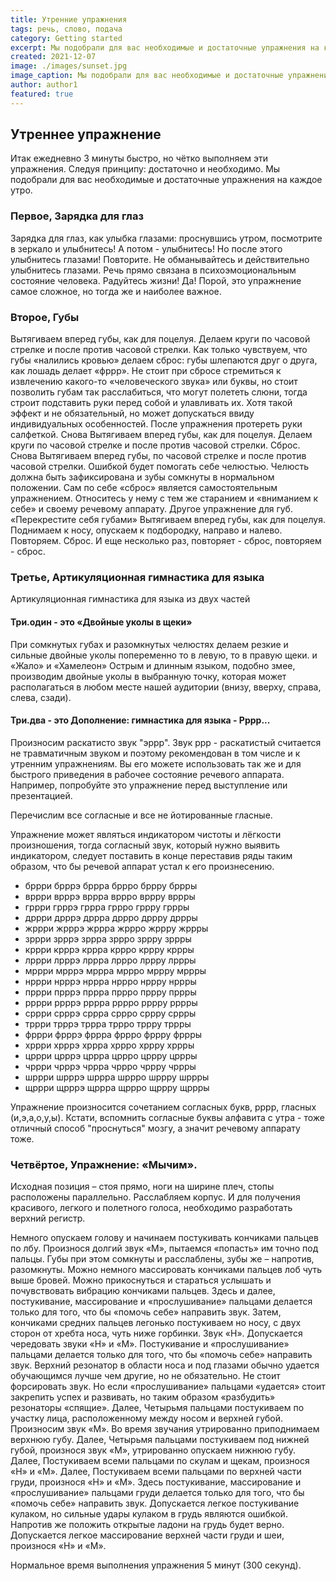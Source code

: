 ```yaml
---
title: Утренние упражнения
tags: речь, слово, подача
category: Getting started
excerpt: Мы подобрали для вас необходимые и достаточные упражнения на каждое утро.
created: 2021-12-07
image: ./images/sunset.jpg
image_caption: Мы подобрали для вас необходимые и достаточные упражнения на каждое утро.
author: author1
featured: true
---
```


## Утреннее упражнение

Итак ежедневно 3 минуты быстро, но чётко выполняем эти упражнения.
Следуя принципу: достаточно и необходимо.
Мы подобрали для вас необходимые и достаточные упражнения на каждое утро.

### Первое, Зарядка для глаз

Зарядка для глаз, как улыбка глазами:
проснувшись утром, посмотрите в зеркало и улыбнитесь!
А потом - улыбнитесь!
Но после этого улыбнитесь глазами! Повторите.
Не обманывайтесь и действительно улыбнитесь глазами.
Речь прямо связана в психоэмоциональным состояние человека.
Радуйтесь жизни! Да! Порой, это упражнение самое сложное, но тогда же и наиболее важное.

### Второе, Губы

Вытягиваем вперед губы, как для поцелуя. Делаем круги по часовой стрелке и после против часовой стрелки.
Как только чувствуем, что губы «налились кровью» делаем сброс: губы шлепаются друг о друга, как лошадь делает «фррр».
Не стоит при сбросе стремиться к извлечению какого-то «человеческого звука» или буквы, но стоит позволить губам так расслабиться, 
что могут полететь слюни, тогда строит подставить руки перед собой и улавливать их. Хотя такой эффект и не обязательный, но может допускаться ввиду индивидуальных особенностей.
После упражнения протереть руки салфеткой.
Снова Вытягиваем вперед губы, как для поцелуя. Делаем круги по часовой стрелке и после против часовой стрелки.
Сброс. Снова Вытягиваем вперед губы, по часовой стрелке и после против часовой стрелки.
Ошибкой будет помогать себе челюстью. Челюсть должна быть зафиксирована и зубы сомкнуты в нормальном положении.
Сам по себе «сброс» является самостоятельным упражнением. Относитесь у нему с тем же старанием и «вниманием к себе» и своему речевому аппарату.
Другое упражнение для губ.
«Перекрестите себя губами»
Вытягиваем вперед губы, как для поцелуя. Поднимаем к носу, опускаем к подбородку, направо и налево. Повторяем. Сброс. И еще несколько раз, повторяет - сброс, повторяем - сброс.

### Третье, Артикуляционная гимнастика для языка

Артикуляционная гимнастика для языка из двух частей

#### Три.один - это «Двойные уколы в щеки»
При сомкнутых губах и разомкнутых челюстях делаем резкие и сильные двойные уколы попеременно то в левую, то в правую щеки.
и «Жало» и «Хамелеон»
Острым и длинным языком, подобно змее, производим двойные уколы в выбранную точку, которая может располагаться в любом месте нашей аудитории (внизу, вверху, справа, слева, сзади).

#### Три.два - это Дополнение: гимнастика для языка - Рррр...

Произносим раскатисто звук "эррр".
Звук ррр - раскатистый считается не травматичным звуком и поэтому рекомендован в том числе и к утренним упражнениям.
Вы его можете использовать так же и для быстрого приведения в рабочее состояние речевого аппарата. Например, попробуйте это упражнение перед выступление или презентацией.

Перечислим все согласные и все не йотированные гласные.

Упражнение может являться индикатором чистоты и лёгкости произношения, тогда согласный звук, который нужно выявить индикатором, следует поставить в конце переставив ряды таким образом, что бы речевой аппарат устал к его произнесению.

- бррри брррэ бррра бррро бррру бррры
- вррри врррэ вррра вррро вррру вррры
- гррри грррэ гррра гррро гррру гррры
- дррри дрррэ дррра дррро дррру дррры
- жррри жрррэ жррра жррро жррру жррры
- зррри зрррэ зррра зррро зррру зррры
- кррри крррэ кррра кррро кррру кррры
- лррри лрррэ лррра лррро лррру лррры
- мррри мрррэ мррра мррро мррру мррры
- нррри нрррэ нррра нррро нррру нррры
- пррри прррэ пррра пррро пррру пррры
- рррри ррррэ рррра рррро рррру рррры
- сррри срррэ сррра сррро сррру сррры
- тррри трррэ тррра тррро тррру тррры
- фррри фрррэ фррра фррро фррру фррры
- хррри хрррэ хррра хррро хррру хррры
- цррри црррэ цррра цррро цррру цррры
- чррри чрррэ чррра чррро чррру чррры
- шррри шрррэ шррра шррро шррру шррры
- щррри щрррэ щррра щррро щррру щррры

Упражнение произносится сочетанием согласных букв, рррр, гласных (и,э,а,о,у,ы).
Кстати, вспомнить согласные буквы алфавита с утра - тоже отличный способ "проснуться" мозгу,
а значит речевому аппарату тоже.

### Четвёртое, Упражнение: «Мычим».

Исходная позиция – стоя прямо, ноги на ширине плеч, стопы расположены параллельно. Расслабляем корпус.
И для получения красивого, легкого и полетного голоса, необходимо разработать верхний регистр.

Немного опускаем голову и начинаем постукивать кончиками пальцев по лбу.
Произнося долгий звук «М», пытаемся «попасть» им точно под пальцы. Губы при этом сомкнуты и расслаблены, зубы же – напротив, разомкнуты.
Можно немного массировать кончиками пальцев лоб чуть выше бровей.
Можно прикоснуться и стараться услышать и почувствовать вибрацию кончиками пальцев.
Здесь и далее, постукивание, массирование и «прослушивание» пальцами делается только для того, что бы «помочь себе» направить звук.
Затем, кончиками средних пальцев легонько постукиваем но носу, с двух сторон от хребта носа, чуть ниже горбинки. Звук «Н».
Допускается чередовать звуки «Н» и «М». Постукивание и «прослушивание» пальцами делается только для того, что бы «помочь себе» направить звук.
Верхний резонатор в области носа и под глазами обычно удается обучающимся лучше чем другие, но не обязательно.
Не стоит форсировать звук. Но если «прослушивание» пальцами «удается» стоит закрепить успех и развивать, но таким образом «разбудить» резонаторы «спящие».
Далее, Четырьмя пальцами постукиваем по участку лица, расположенному между носом и верхней губой. Произносим звук «М». Во время звучания утрированно приподнимаем верхнюю губу.
Далее, Четырьмя пальцами постукиваем под нижней губой, произнося звук «М», утрированно опускаем нижнюю губу.
Далее, Постукиваем всеми пальцами по скулам и щекам, произнося «Н» и «М».
Далее, Постукиваем всеми пальцами по верхней части груди, произнося «Н» и «М».
Здесь постукивание, массирование и «прослушивание» пальцами груди делается только для того, что бы «помочь себе» направить звук.
Допускается легкое постукивание кулаком, но сильные удары кулаком в грудь являются ошибкой. Напротив же положить открытые ладони на грудь будет верно.
Допускается легкое массирование верхней части груди и шеи, произнося «Н» и «М».

Нормальное время выполнения упражнения 5 минут (300 секунд).
